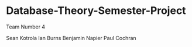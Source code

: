 # Database-Theory-Semester-Project

Team Number 4

Sean Kotrola
Ian Burns
Benjamin Napier
Paul Cochran